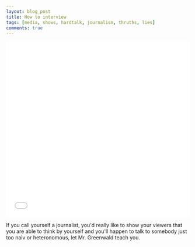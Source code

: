 ```yaml
---
layout: blog_post
title: How to interview
tags: [media, shows, hardtalk, journalism, thruths, lies]
comments: true
---
```


<div class="embed">
<iframe width="100%" height="480" src="//www.youtube.com/embed/8FkhQ1EN5Ec" frameborder="0" allowfullscreen></iframe>
</div>

If you call yourself a journalist, you'd really like to show your viewers that you are able to think by yourself and you'll happen to talk to somebody just too naiv or heteronomous, let Mr. Greenwald teach you.
